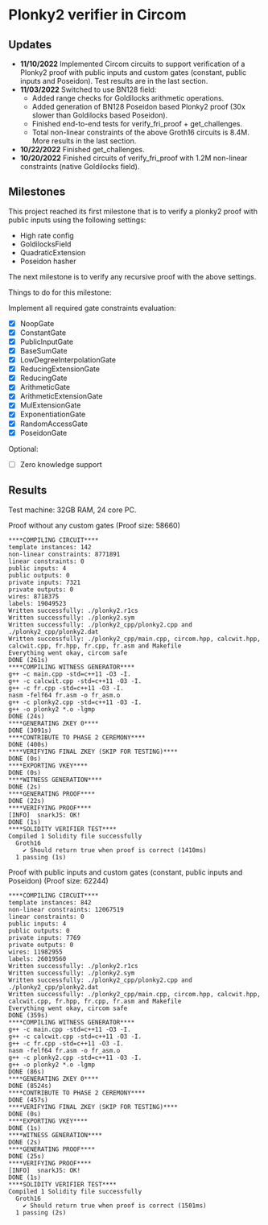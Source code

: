 # Plonky2 verifier in Circom

Updates
-----

- **11/10/2022** Implemented Circom circuits to support verification of a Plonky2 proof with public inputs and custom
  gates (constant, public inputs and Poseidon). Test results are in the last section.
- **11/03/2022** Switched to use BN128 field:
    - Added range checks for Goldilocks arithmetic operations.
    - Added generation of BN128 Poseidon based Plonky2 proof (30x slower than Goldilocks based Poseidon).
    - Finished end-to-end tests for verify_fri_proof + get_challenges.
    - Total non-linear constraints of the above Groth16 circuits is 8.4M. More results in the last section.
- **10/22/2022** Finished get_challenges.
- **10/20/2022** Finished circuits of verify_fri_proof with 1.2M non-linear constraints (native Goldilocks field).

Milestones
-----
This project reached its first milestone that is to verify a plonky2 proof with public inputs using the following
settings:

- High rate config
- GoldilocksField
- QuadraticExtension
- Poseidon hasher

The next milestone is to verify any recursive proof with the above settings.

Things to do for this milestone:

Implement all required gate constraints evaluation:

+ [x] NoopGate
+ [x] ConstantGate
+ [x] PublicInputGate
+ [x] BaseSumGate
+ [x] LowDegreeInterpolationGate
+ [x] ReducingExtensionGate
+ [x] ReducingGate
+ [x] ArithmeticGate
+ [x] ArithmeticExtensionGate
+ [x] MulExtensionGate
+ [x] ExponentiationGate
+ [x] RandomAccessGate
+ [x] PoseidonGate

Optional:

+ [ ] Zero knowledge support

Results
-----

Test machine: 32GB RAM, 24 core PC.

Proof without any custom gates (Proof size: 58660)

```shell
****COMPILING CIRCUIT****
template instances: 142
non-linear constraints: 8771891
linear constraints: 0
public inputs: 4
public outputs: 0
private inputs: 7321
private outputs: 0
wires: 8718375
labels: 19049523
Written successfully: ./plonky2.r1cs
Written successfully: ./plonky2.sym
Written successfully: ./plonky2_cpp/plonky2.cpp and ./plonky2_cpp/plonky2.dat
Written successfully: ./plonky2_cpp/main.cpp, circom.hpp, calcwit.hpp, calcwit.cpp, fr.hpp, fr.cpp, fr.asm and Makefile
Everything went okay, circom safe
DONE (261s)
****COMPILING WITNESS GENERATOR****
g++ -c main.cpp -std=c++11 -O3 -I.
g++ -c calcwit.cpp -std=c++11 -O3 -I.
g++ -c fr.cpp -std=c++11 -O3 -I.
nasm -felf64 fr.asm -o fr_asm.o
g++ -c plonky2.cpp -std=c++11 -O3 -I.
g++ -o plonky2 *.o -lgmp 
DONE (24s)
****GENERATING ZKEY 0****
DONE (3091s)
****CONTRIBUTE TO PHASE 2 CEREMONY****
DONE (400s)
****VERIFYING FINAL ZKEY (SKIP FOR TESTING)****
DONE (0s)
****EXPORTING VKEY****
DONE (0s)
****WITNESS GENERATION****
DONE (2s)
****GENERATING PROOF****
DONE (22s)
****VERIFYING PROOF****
[INFO]  snarkJS: OK!
DONE (1s)
****SOLIDITY VERIFIER TEST****
Compiled 1 Solidity file successfully
  Groth16
    ✔ Should return true when proof is correct (1410ms)
  1 passing (1s)

```

Proof with public inputs and custom gates (constant, public inputs and Poseidon) (Proof size: 62244)

```shell
****COMPILING CIRCUIT****
template instances: 842
non-linear constraints: 12067519
linear constraints: 0
public inputs: 4
public outputs: 0
private inputs: 7769
private outputs: 0
wires: 11982955
labels: 26019560
Written successfully: ./plonky2.r1cs
Written successfully: ./plonky2.sym
Written successfully: ./plonky2_cpp/plonky2.cpp and ./plonky2_cpp/plonky2.dat
Written successfully: ./plonky2_cpp/main.cpp, circom.hpp, calcwit.hpp, calcwit.cpp, fr.hpp, fr.cpp, fr.asm and Makefile
Everything went okay, circom safe
DONE (359s)
****COMPILING WITNESS GENERATOR****
g++ -c main.cpp -std=c++11 -O3 -I.
g++ -c calcwit.cpp -std=c++11 -O3 -I.
g++ -c fr.cpp -std=c++11 -O3 -I.
nasm -felf64 fr.asm -o fr_asm.o
g++ -c plonky2.cpp -std=c++11 -O3 -I.
g++ -o plonky2 *.o -lgmp 
DONE (86s)
****GENERATING ZKEY 0****
DONE (8524s)
****CONTRIBUTE TO PHASE 2 CEREMONY****
DONE (457s)
****VERIFYING FINAL ZKEY (SKIP FOR TESTING)****
DONE (0s)
****EXPORTING VKEY****
DONE (1s)
****WITNESS GENERATION****
DONE (2s)
****GENERATING PROOF****
DONE (25s)
****VERIFYING PROOF****
[INFO]  snarkJS: OK!
DONE (1s)
****SOLIDITY VERIFIER TEST****
Compiled 1 Solidity file successfully
  Groth16
    ✔ Should return true when proof is correct (1501ms)
  1 passing (2s)
```